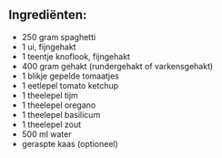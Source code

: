 ## Ingrediënten:

- 250 gram spaghetti
- 1 ui, fijngehakt
- 1 teentje knoflook, fijngehakt
- 400 gram gehakt (rundergehakt of varkensgehakt)
- 1 blikje gepelde tomaatjes
- 1 eetlepel tomato ketchup
- 1 theelepel tijm
- 1 theelepel oregano
- 1 theelepel basilicum
- 1 theelepel zout
- 500 ml water
- geraspte kaas (optioneel)